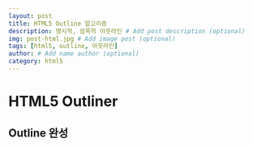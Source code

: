 ```yaml
---
layout: post
title: HTML5 Outline 알고리즘
description: 명시적, 암묵적 아웃라인 # Add post description (optional)
img: post-html.jpg # Add image post (optional)
tags: [html5, outline, 아웃라인]
author: # Add name author (optional)
category: html5
---
```

# HTML5 Outliner

## Outline 완성

